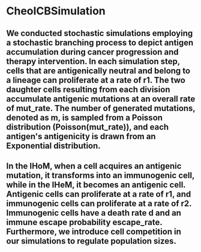 # CheoICBSimulation

## We conducted stochastic simulations employing a stochastic branching process to depict antigen accumulation during cancer progression and therapy intervention. In each simulation step, cells that are antigenically neutral and belong to a lineage can proliferate at a rate of r1. The two daughter cells resulting from each division accumulate antigenic mutations at an overall rate of mut_rate. The number of generated mutations, denoted as m, is sampled from a Poisson distribution (Poisson(mut_rate)), and each antigen's antigenicity is drawn from an Exponential distribution. 
## In the IHoM, when a cell acquires an antigenic mutation, it transforms into an immunogenic cell, while in the IHeM, it becomes an antigenic cell. Antigenic cells can proliferate at a rate of r1, and immunogenic cells can proliferate at a rate of r2. Immunogenic cells have a death rate d and an immune escape probability escape_rate. Furthermore, we introduce cell competition in our simulations to regulate population sizes.
